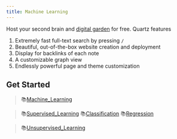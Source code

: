 ```yaml
---
title: Machine Learning
---
```

Host your second brain and [digital garden](https://jiahaom.github.io/ds/) for free. Quartz features
1. Extremely fast full-text search by pressing `/`
2. Beautiful, out-of-the-box website creation and deployment
3. Display for backlinks of each note
4. A customizable graph view
5. Endlessly powerful page and theme customization

## Get Started
> 📚[Machine_Learning](Machine_Learning/Structure/Machine_Learning.md)

> 📚[Supervised_Learning](Machine_Learning/Structure/Supervised_Learning.md)
> 📚[Classification](Machine_Learning/Structure/Classification.md)
> 📚[Regression](Machine_Learning/Structure/Regression.md)

> 📚[Unsupervised_Learning](Machine_Learning/Structure/Unsupervised_Learning.md)


